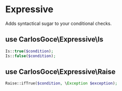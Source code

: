 Expressive
=========
Adds syntactical sugar to your conditional checks.

## use CarlosGoce\Expressive\Is
```php
Is::true($condition);
Is::false($condition);
```

## use CarlosGoce\Expressive\Raise
```php
Raise::ifTrue($condition, \Exception $exception);
```